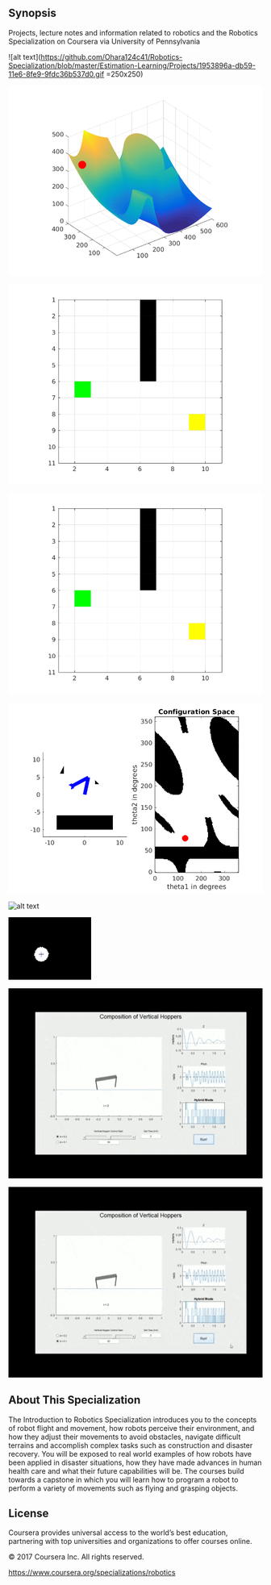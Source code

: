 ## Synopsis

Projects, lecture notes and information related to robotics and the Robotics Specialization on Coursera via University of Pennsylvania

![alt text](https://github.com/Ohara124c41/Robotics-Specialization/blob/master/Estimation-Learning/Projects/1953896a-db59-11e6-8fe9-9fdc36b537d0.gif =250x250)

![alt text](https://github.com/Ohara124c41/Robotics-Specialization/blob/master/Estimation-Learning/Projects/Mobility.gif?raw=true)

![alt text](https://github.com/Ohara124c41/Robotics-Specialization/blob/master/Estimation-Learning/Projects/Grassfire%20Algorithm.gif?raw=true)

![alt text](https://github.com/Ohara124c41/Robotics-Specialization/blob/master/Estimation-Learning/Projects/Search%20Algorithm.gif?raw=true)

![alt text](https://github.com/Ohara124c41/Robotics-Specialization/blob/master/Estimation-Learning/Projects/Configuration%20Space.gif?raw=true)

![alt text](https://github.com/Ohara124c41/Robotics-Specialization/blob/master/Estimation-Learning/Projects/Aerial%20Robotics.gif?raw=true)

![alt text](https://github.com/Ohara124c41/Robotics-Specialization/blob/master/Estimation-Learning/Projects/Contact.gif?raw=true)

![alt text](https://github.com/Ohara124c41/Robotics-Specialization/blob/master/Estimation-Learning/Projects/Hopper01.gif)

![alt text](https://github.com/Ohara124c41/Robotics-Specialization/blob/master/Estimation-Learning/Projects/Hopper02.gif)


## About This Specialization

The Introduction to Robotics Specialization introduces you to the concepts of robot flight and movement, how robots perceive their environment, and how they adjust their movements to avoid obstacles, navigate difficult terrains and accomplish complex tasks such as construction and disaster recovery. You will be exposed to real world examples of how robots have been applied in disaster situations, how they have made advances in human health care and what their future capabilities will be. The courses build towards a capstone in which you will learn how to program a robot to perform a variety of movements such as flying and grasping objects.




## License

Coursera provides universal access to the world’s best education, partnering with top universities and organizations to offer courses online.

© 2017 Coursera Inc. All rights reserved.

https://www.coursera.org/specializations/robotics 
